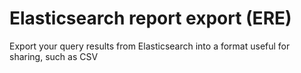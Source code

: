 # Elasticsearch report export (ERE)
Export your query results from Elasticsearch into a format useful for sharing, such as CSV
